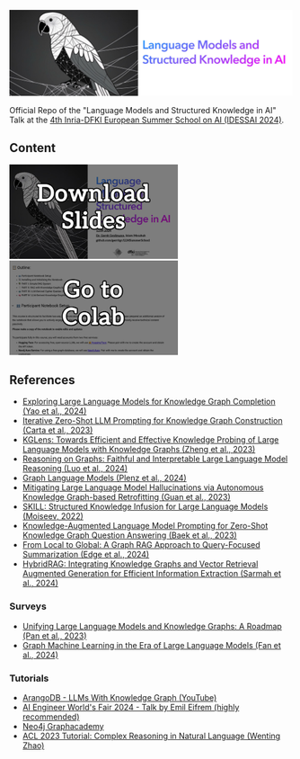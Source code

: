 ![Header Image](header.jpg) 


Official Repo of the "Language Models and Structured Knowledge in AI" Talk at the [4th Inria-DFKI European Summer School on AI (IDESSAI 2024)](https://idessai.eu/tracka-largeaimodels/).

## Content

[<img src="download_slides.jpg" width="300"/>](Talk.pdf) &nbsp; [<img src="gotocolab.jpg" width="300"/>](https://colab.research.google.com/drive/1BVqziqvtqJo2kAq4zYE5mmUgPJim8tuS?usp=sharing#scrollTo=NyXaI0w3lnse)

## References
- [Exploring Large Language Models for Knowledge Graph Completion (Yao et al., 2024)](https://arxiv.org/abs/2306.08302)
- [Iterative Zero-Shot LLM Prompting for Knowledge Graph Construction (Carta et al., 2023)](https://arxiv.org/abs/2306.08302)
- [KGLens: Towards Efficient and Effective Knowledge Probing of Large Language Models with Knowledge Graphs (Zheng et al., 2023)](https://arxiv.org/abs/2306.08302)
- [Reasoning on Graphs: Faithful and Interpretable Large Language Model Reasoning (Luo et al., 2024)](https://arxiv.org/abs/2306.08302)
- [Graph Language Models (Plenz et al., 2024)](https://arxiv.org/abs/2306.08302)
- [Mitigating Large Language Model Hallucinations via Autonomous Knowledge Graph-based Retrofitting (Guan et al., 2023)](https://arxiv.org/abs/2306.08302)
- [SKILL: Structured Knowledge Infusion for Large Language Models (Moiseev, 2022)](https://arxiv.org/abs/2306.08302)
- [Knowledge-Augmented Language Model Prompting for Zero-Shot Knowledge Graph Question Answering (Baek et al., 2023)](https://arxiv.org/abs/2306.08302)
- [From Local to Global: A Graph RAG Approach to Query-Focused Summarization (Edge et al., 2024)](https://arxiv.org/abs/2306.08302)
- [HybridRAG: Integrating Knowledge Graphs and Vector Retrieval Augmented Generation for Efficient Information Extraction (Sarmah et al., 2024)](https://arxiv.org/abs/2408.04948)

### Surveys

- [Unifying Large Language Models and Knowledge Graphs: A Roadmap (Pan et al., 2023)](https://arxiv.org/abs/2306.08302)
- [Graph Machine Learning in the Era of Large Language Models (Fan et al., 2024)](https://arxiv.org/abs/2404.14928)

### Tutorials

- [ArangoDB - LLMs With Knowledge Graph (YouTube)](https://www.youtube.com/watch?v=DkbX8O9zd_8)
- [AI Engineer World's Fair 2024 - Talk by Emil Eifrem (highly recommended)](https://www.ai.engineer/worldsfair/2024/schedule)
- [Neo4j Graphacademy](https://graphacademy.neo4j.com/)
- [ACL 2023 Tutorial: Complex Reasoning in Natural Language (Wenting Zhao)](https://wenting-zhao.github.io/complex-reasoning-tutorial/)
